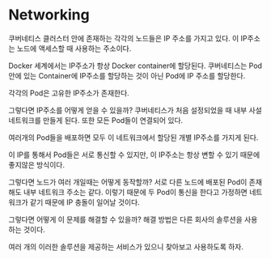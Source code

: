 # Networking

쿠버네티스 클러스터 안에 존재하는 각각의 노드들은 IP 주소를 가지고 있다. 이 IP주소는 노드에 액세스할 때 사용하는 주소이다.

Docker 세계에서는 IP주소가 항상 Docker container에 할당된다. 쿠버네티스는 Pod안에 있는 Container에 IP주소를 할당하는 것이 아닌 Pod에 IP 주소를 할당한다.

각각의 Pod은 고유한 IP주소가 존재한다.

그렇다면 IP주소를 어떻게 얻을 수 있을까? 쿠버네티스가 처음 설정되었을 때 내부 사설 네트워크를 만들게 된다. 또한 모든 Pod들이 연결되어 있다.

여러개의 Pod들을 배포하면 모두 이 네트워크에서 할당된 개별 IP주소를 가지게 된다.

이 IP를 통해서 Pod들은 서로 통신할 수 있지만, 이 IP주소는 항상 변할 수 있기 때문에 좋지않은 방식이다.

그렇다면 노드가 여러 개일때는 어떻게 동작할까? 서로 다른 노드에 배포된 Pod이 존재해도 내부 네트워크 주소는 같다. 이렇기 때문에 두 Pod이 통신을 한다고 가정하면 네트워크가 같기 때문에 IP 충돌이 일어날 것이다.

그렇다면 어떻게 이 문제를 해결할 수 있을까? 해결 방법은 다른 회사의 솔루션을 사용하는 것이다.

여러 개의 이러한 솔루션을 제공하는 서비스가 있으니 찾아보고 사용하도록 하자.